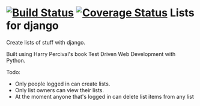 
[![Build Status](https://travis-ci.org/bjdixon/lists4django.svg?branch=master)](https://travis-ci.org/bjdixon/lists4django) [![Coverage Status](https://coveralls.io/repos/bjdixon/lists4django/badge.png)](https://coveralls.io/r/bjdixon/lists4django)
Lists for django
================

Create lists of stuff with django. 

Built using Harry Percival's book Test Driven Web Development with Python. 

Todo:
- Only people logged in can create lists. 
- Only list owners can view their lists.
- At the moment anyone that's logged in can delete list items from any list


